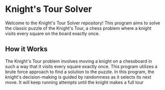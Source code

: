 # Knight's Tour Solver

Welcome to the Knight's Tour Solver repository! This program aims to solve the classic puzzle of the Knight's Tour, a chess problem where a knight visits every square on the board exactly once.

## How it Works

The Knight's Tour problem involves moving a knight on a chessboard in such a way that it visits every square exactly once. This program utilizes a brute force approach to find a solution to the puzzle. In this program, the knight's decision-making is guided by randomness as it selects its next move. It will keep running attempts until the knight makes a full tour

